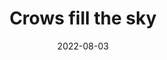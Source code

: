---
title: "Crows fill the sky"
date: 2022-08-03
picture: /assets/content/camera-roll/2022/08/2022-08-03-crows-fill-the-sky/20220804_032820921_iOS.jpg
related: Crows at sunset in Bothell
thumbnail: /assets/content/camera-roll/2022/08/2022-08-03-crows-fill-the-sky/20220804_032820921_iOS-thumbnail.jpg
type: picture
tags:
  - looking up
  - photograph
  - crow
  - Bothell
---
